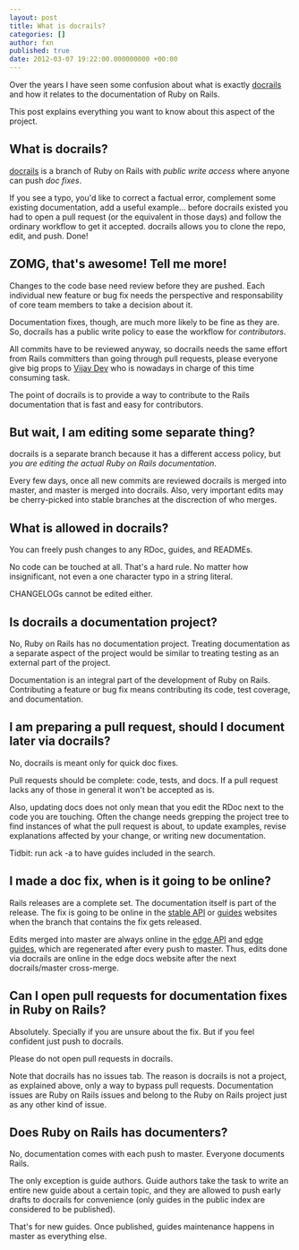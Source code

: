 ```yaml
---
layout: post
title: What is docrails?
categories: []
author: fxn
published: true
date: 2012-03-07 19:22:00.000000000 +00:00
---
```

Over the years I have seen some confusion about what is exactly
[docrails](https://github.com/lifo/docrails)
and how it relates to the documentation of Ruby on Rails.

This post explains everything you want to know about this aspect of the project.

## What is docrails?

[docrails](https://github.com/lifo/docrails) is a branch of Ruby on Rails with
_public write access_ where anyone can push _doc fixes_.

If you see a typo, you'd like to correct a factual error, complement some
existing documentation, add a useful example... before docrails existed you had
to open a pull request (or the equivalent in those days) and follow the ordinary
workflow to get it accepted. docrails allows you to clone the repo, edit, and
push. Done!

## ZOMG, that's awesome! Tell me more!

Changes to the code base need review before they are pushed. Each individual new
feature or bug fix needs the perspective and responsability of core team
members to take a decision about it.

Documentation fixes, though, are much more likely to be fine as they are. So,
docrails has a public write policy to ease the workflow for _contributors_.

All commits have to be reviewed anyway, so docrails needs the same effort from
Rails committers than going through pull requests, please everyone give big
props to [Vijay Dev](https://twitter.com/#!/vijay_dev) who is nowadays in charge
of this time consuming task.

The point of docrails is to provide a way to contribute to the Rails documentation
that is fast and easy for contributors.

## But wait, I am editing some separate thing?

docrails is a separate branch because it has a different access policy, but
_you are editing the actual Ruby on Rails documentation_.

Every few days, once all new commits are reviewed docrails is merged into
master, and master is merged into docrails. Also, very important edits may be
cherry-picked into stable branches at the discrection of who merges.

## What is allowed in docrails?

You can freely push changes to any RDoc, guides, and READMEs.

No code can be touched at all. That's a hard rule. No matter how insignificant,
not even a one character typo in a string literal.

CHANGELOGs cannot be edited either.

## Is docrails a documentation project?

No, Ruby on Rails has no documentation project. Treating documentation as a
separate aspect of the project would be similar to treating testing as an
external part of the project.

Documentation is an integral part of the development of Ruby on Rails.
Contributing a feature or bug fix means contributing its code, test coverage,
and documentation.

## I am preparing a pull request, should I document later via docrails?

No, docrails is meant only for quick doc fixes.

Pull requests should be complete: code, tests, and docs. If a pull request lacks
any of those in general it won't be accepted as is.

Also, updating docs does not only mean that you edit the RDoc next to the code
you are touching. Often the change needs grepping the project tree to find
instances of what the pull request is about, to update examples, revise
explanations affected by your change, or writing new documentation.

Tidbit: run ack -a to have guides included in the search.

## I made a doc fix, when is it going to be online?

Rails releases are a complete set. The documentation itself is part of the
release. The fix is going to be online in the [stable API](http://api.rubyonrails.org/) or
[guides](http://guides.rubyonrails.org/) websites when
the branch that contains the fix gets released.

Edits merged into master are always online in the [edge API](http://edgeapi.rubyonrails.org/)
and [edge guides](http://edgeguides.rubyonrails.org/),
which are regenerated after every push to master. Thus, edits done via docrails
are online in the edge docs website after the next docrails/master cross-merge.

## Can I open pull requests for documentation fixes in Ruby on Rails?

Absolutely. Specially if you are unsure about the fix. But if you feel confident
just push to docrails.

Please do not open pull requests in docrails.

Note that docrails has no issues tab. The reason is docrails is not a project,
as explained above, only a way to bypass pull requests. Documentation issues are
Ruby on Rails issues and belong to the Ruby on Rails project just as any other
kind of issue.

## Does Ruby on Rails has documenters?

No, documentation comes with each push to master. Everyone documents Rails.

The only exception is guide authors. Guide authors take the task to write an
entire new guide about a certain topic, and they are allowed to push early
drafts to docrails for convenience (only guides in the public index are
considered to be published).

That's for new guides. Once published, guides maintenance happens in master as
everything else.